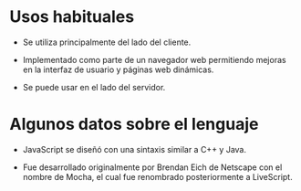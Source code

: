 # Usos habituales

- Se utiliza principalmente del lado del cliente.

- Implementado como parte de un navegador web permitiendo mejoras en la interfaz de usuario y páginas web dinámicas.

- Se puede usar en el lado del servidor.

# Algunos datos sobre el lenguaje

- JavaScript se diseñó con una sintaxis similar a C++ y Java.

- Fue desarrollado originalmente por Brendan Eich de Netscape con el nombre de Mocha, el cual fue renombrado posteriormente a LiveScript.
